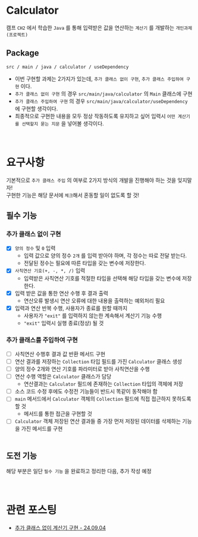 # Calculator
캠프 `CH2` 에서 학습한 `Java` 를 통해 입력받은 값을 연산하는 `계산기` 를 개발하는 `개인과제(프로젝트)`

## Package
```
src / main / java / calculator / useDependency
```
- 이번 구현할 과제는 2가지가 있는데, `추가 클래스 없이 구현`, `추가 클래스 주입하여 구현` 이다.
- `추가 클래스 없이 구현` 의 경우 `src/main/java/calculator` 의 `Main` 클래스에 구현
- `추가 클래스 주입하여 구현` 의 경우 `src/main/java/calculator/useDependency` 에 구현할 생각이다.
- 최종적으로 구현한 내용을 모두 정상 작동하도록 유지하고 싶어 입력시 `어떤 계산기를 선택할지 묻는 지문` 을 넣어볼 생각이다.
<br/><br/><br/>

# 요구사항
기본적으로 `추가 클래스 주입` 의 여부로 2가지 방식의 개발을 진행해야 하는 것을 잊지말자!<br/>
구현한 기능은 해당 문서에 `체크`해서 혼동할 일이 없도록 할 것!

## 필수 기능
### 추가 클래스 없이 구현
- [x] `양의 정수` 및 `0` 입력
  - 입력 값으로 양의 정수 `2개` 를 입력 받아야 하며, 각 정수는 따로 전달 받는다.
  - 전달된 정수는 필요에 따른 타입을 갖는 변수에 저장한다.
- [x] `사칙연산 기호(+, -, *, /)` 입력
  - 입력받은 사칙연산 기호를 적절한 타입을 선택해 해당 타입을 갖는 변수에 저장한다.
- [x] 입력 받은 값을 통한 연산 수행 후 결과 출력
  - 연산오류 발생시 연산 오류에 대한 내용을 출력하는 예외처리 필요
- [x] 입력과 연산 반복 수행, 사용자가 종료를 원할 때까지
  - 사용자가 `"exit"` 를 입력하지 않는한 계속해서 계산기 기능 수행
  - `"exit"` 입력시 실행 종료(정상) 될 것

### 추가 클래스를 주입하여 구현
- [ ] 사칙연산 수행후 결과 값 반환 메서드 구현
- [ ] 연산 결과를 저장하는 `Collection` 타입 필드를 가진 `Calculator` 클래스 생성
- [ ] 양의 정수 2개와 연산 기호를 파라미터로 받아 사칙연산을 수행
- [ ] 연산 수행 역할은 `Calculator` 클래스가 담당
  - 연산결과는 `Calculator` 필드에 존재하는 `Collection` 타입의 객체에 저장
- [ ] 소스 코드 수정 후에도 수정전 기능들이 반드시 똑같이 동작해야 함
- [ ] `main` 메서드에서 `Calculator` 객체의 `Collection` 필드에 직접 접근하지 못하도록 할 것
  - 메서드를 통한 접근을 구현할 것
- [ ] `Calculator` 객체 저장된 연산 결과들 중 가장 먼저 저장된 데이터를 삭제하는 기능을 가진 메서드를 구현
<br/><br/>

## 도전 기능
해당 부분은 일단 `필수 기능` 을 완료하고 정리한 다음, 추가 작성 예정
<br/><br/><br/>

# 관련 포스팅
- [추가 클래스 없이 계산기 구현 - 24.09.04](https://development-diary-for-me.tistory.com/116)